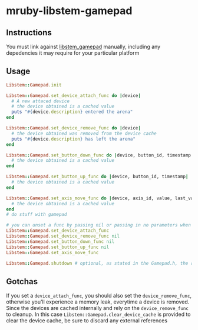# mruby-libstem-gamepad

## Instructions
You must link against [libstem_gamepad](https://github.com/ThemsAllTook/libstem_gamepad) manually, including any depedencies it may require for your particular platform

## Usage
```ruby
Libstem::Gamepad.init

Libstem::Gamepad.set_device_attach_func do |device|
  # A new attaced device
  # the device obtained is a cached value
  puts "#{device.description} entered the arena"
end

Libstem::Gamepad.set_device_remove_func do |device|
  # the device obtained was removed from the device cache
  puts "#{device.description} has left the arena"
end

Libstem::Gamepad.set_button_down_func do |device, button_id, timestamp|
  # the device obtained is a cached value
end

Libstem::Gamepad.set_button_up_func do |device, button_id, timestamp|
  # the device obtained is a cached value
end

Libstem::Gamepad.set_axis_move_func do |device, axis_id, value, last_value, timestamp|
  # the device obtained is a cached value
end
# do stuff with gamepad

# you can unset a func by passing nil or passing in no parameters when calling the method
Libstem::Gamepad.set_device_attach_func
Libstem::Gamepad.set_device_remove_func nil
Libstem::Gamepad.set_button_down_func nil
Libstem::Gamepad.set_button_up_func nil
Libstem::Gamepad.set_axis_move_func

Libstem::Gamepad.shutdown # optional, as stated in the Gamepad.h, the resources will be cleaned up
```

## Gotchas
If you set a `device_attach_func`, you should also set the `device_remove_func`, otherwise you'll experience a memory leak, everytime a device is removed.
Since the devices are cached internally and rely on the `device_remove_func` to cleanup.
In this case `Libstem::Gamepad.clear_device_cache` is provided to clear the device cache, be sure to discard any external references
